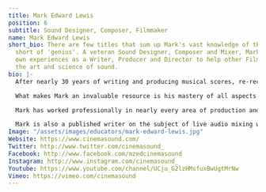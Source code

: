 ```yaml
---
title: Mark Edward Lewis
position: 6
subtitle: Sound Designer, Composer, Filmmaker
name: Mark Edward Lewis
short_bio: There are few titles that sum up Mark's vast knowledge of the audio discipline,
  short of 'genius'. A veteran Sound Designer, Composer and Mixer, Mark draws on his
  own experiences as a Writer, Producer and Director to help other Filmmakers understand
  the art and science of sound.
bio: |-
  After nearly 30 years of writing and producing musical scores, re-recording mixing, developing sound design, editing, writing and directing, Mark Edward Lewis has a unique perspective on how to create high production value for independent productions.

  What makes Mark an invaluable resource is his mastery of all aspects of audio production. One of the new breed of directors who approaches storytelling from an \"audio first\" perspective, Mark's projects have a flow, pacing and emotional impact that few directors possess. Always strongly adhering to the axiom, \"Post production begins in pre-production\" Mark has righted many adrift productions with his organization, creativity, ingenuity, and cross-discipline experience.

  Mark has worked professionally in nearly every area of production and post production including event development, most recently as a post-production supervisor on the Avenger's S.T.A.T.I.O.N. with Frank Serafine. In 2016, he was the main presenter for the \"Sound Advice\" tour in North America and Australia where he taught over 1,200 filmmakers about improving their production value with better sound.

  Mark is also a published writer on the subject of live audio mixing with his book \"Audio Mixer's Secret Handbook: Live Audio Alchemy\". He currently martials his deep knowledge of post production and works in Los Angeles as both a filmmaker and producer of episodic series, currently directing and producing the sci-fi series \"Blade of Honor\" and the supernatural Western \"Silver City.\"
Image: "/assets/images/educators/mark-edward-lewis.jpg"
Website: https://www.cinemasound.com/
Twitter: http://www.twitter.com/cinemasound_
Facebook: http://www.facebook.com/mzedcinemasound
Instagram: http://www.instagram.com/cinemasound_
Youtube: https://www.youtube.com/channel/UCju_G2lzHMsfuxBwUgtMrNw
Vimeo: https://vimeo.com/cinemasound
---
```


